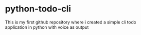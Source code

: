 # python-todo-cli
This is my first github repository where i created a simple cli todo application in python with voice as output
